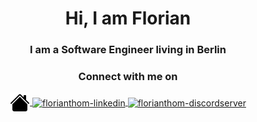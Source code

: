 <h1 align="center">Hi, I am Florian</h1>
<h3 align="center">I am a Software Engineer living in Berlin</h3>


<h3 align="center">Connect with me on</h3>
<p align="center">
  <a href="https://florianthom.io" target="blank">
    <img align="center" src=".github/images/home-filled.svg" alt="florianthom-homepage" height="32" width="32" />
  </a>
  <a href="https://florianthom.io/linkedin" target="blank">
    <img align="center" src="https://cdn.jsdelivr.net/npm/simple-icons@3.0.1/icons/linkedin.svg" alt="florianthom-linkedin" height="32" width="32" />
  </a>
  <a href="https://florianthom.io/discord" target="blank">
    <img align="center" src="https://cdn.jsdelivr.net/npm/simple-icons@3.0.1/icons/discord.svg" alt="florianthom-discordserver" height="32" width="32" />
  </a>
</p>